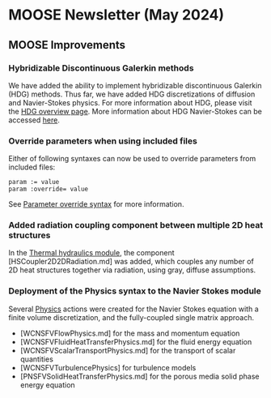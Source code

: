 # MOOSE Newsletter (May 2024)

## MOOSE Improvements

### Hybridizable Discontinuous Galerkin methods

We have added the ability to implement hybridizable discontinuous Galerkin (HDG)
methods. Thus far, we have added HDG discretizations of diffusion and
Navier-Stokes physics. For more information about HDG, please visit the
[HDG overview page](HDGKernels/index.md). More information about HDG
Navier-Stokes can be accessed [here](NavierStokesHDGKernel.md).

### Override parameters when using included files

Either of following syntaxes can now be used to override parameters from included files:

```
param := value
param :override= value
```

See [Parameter override syntax](application_usage/input_syntax.md) for more information.

### Added radiation coupling component between multiple 2D heat structures

In the [Thermal hydraulics module](modules/thermal_hydraulics/index.md), the
component [HSCoupler2D2DRadiation.md] was added, which couples any number of
2D heat structures together via radiation, using gray, diffuse assumptions.

### Deployment of the Physics syntax to the Navier Stokes module

Several [Physics](Physics/index.md) actions were created for the Navier Stokes equation
with a finite volume discretization, and the fully-coupled single matrix approach.

- [WCNSFVFlowPhysics.md] for the mass and momentum equation
- [WCNSFVFluidHeatTransferPhysics.md] for the fluid energy equation
- [WCNSFVScalarTransportPhysics.md] for the transport of scalar quantities
- [WCNSFVTurbulencePhysics] for turbulence models
- [PNSFVSolidHeatTransferPhysics.md] for the porous media solid phase energy equation
